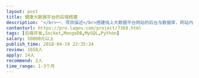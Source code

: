 ```yaml
---                
layout: post       
title: 健康大数据平台的后端搭建           
description: '</br>一、项目描述</br>搭建线上大数据平台网站的后台与数据库，网站内容是大数据的展示分析、数据管理等。</br></br>二、后端主要功能点</br>1. 数据库搭建</br>2. 不同层级的数据调取接口API</br></br>三、可参考产品</br>美国公共数据平台：datausa.io</br></br>四、人员要求</br>1. 熟悉关系型数据库mysql操作，至少熟悉一种 NoSQL 数据库：如MongoDB、hbase等；</br>2. 使用JSON进行API设计和数据内容建模的实践经验；</br>3. 独立从头搭建和维护过比较复杂的系统；</br>4. 云技术经验，AWS等；</br>5. 对服务器代码结构有自己的见解，有一定的服务器架构经验；</br>'     
contenturl: https://pro.lagou.com/project/7368.html      
tags: [后端开发,Socket,MongoDB,MySQL,Python]            
salary: 50000元以上          
publish_time: 2018-04-19 22:35:24         
review: 1658人                   
apply: 14人                   
recommend: 2人                   
time_range: 1-3个月              
---                 
```

